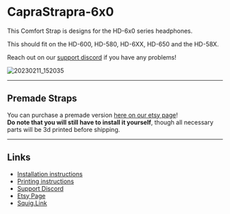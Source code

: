 # CapraStrapra-6x0

This Comfort Strap is designs for the HD-6x0 series headphones. <p>This should fit on the HD-600, HD-580, HD-6XX, HD-650 and the HD-58X.<br><p>Reach out on our [support discord](https://discord.com/invite/fb4HdDvErF) if you have any problems!<br>

![20230211_152035](https://user-images.githubusercontent.com/122894651/218281635-7b414475-b6d7-4240-8c36-4b45e4ebe4e6.jpg)

---

## Premade Straps

You can purchase a premade version [here on our etsy page](https://www.etsy.com/listing/1401186654/sennheiser-6x0-comfort-strap)!<br>**Do note that you will still have to install it yourself**, though all necessary parts will be 3d printed before shipping.

---

## Links

- [Installation instructions](https://github.com/CapraAudio/CapraStrapra-6x0/blob/main/Install-Instructions.md)
- [Printing instructions](https://github.com/CapraAudio/CapraStrapra-6x0/blob/main/Printing-Instructions.md)
- [Support Discord](https://discord.com/invite/fb4HdDvErF)
- [Etsy Page](https://www.etsy.com/listing/1401186654/sennheiser-6x0-comfort-strap)
- [Squig.Link](https://capraaudio.squig.link/Headphones/)

